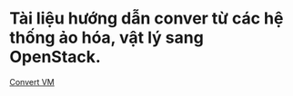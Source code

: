 # Tài liệu hướng dẫn conver từ các hệ thống ảo hóa, vật lý sang OpenStack.

[Convert VM](Convert_aohoa.md)